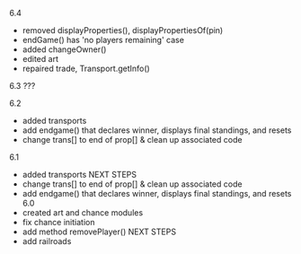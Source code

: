 6.4
- removed displayProperties(), displayPropertiesOf(pin)
- endGame() has 'no players remaining' case
- added changeOwner()
- edited art
- repaired trade, Transport.getInfo()

6.3
???

6.2
- added transports
- add endgame() that declares winner, displays final standings, and resets
- change trans[] to end of prop[]
    & clean up associated code

6.1
- added transports
NEXT STEPS
- change trans[] to end of prop[]
    & clean up associated code
- add endgame() that declares winner, displays final standings, and resets
6.0
- created art and chance modules
- fix chance initiation
- add method removePlayer()
NEXT STEPS
- add railroads
